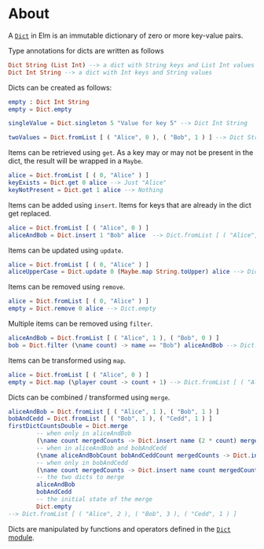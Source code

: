# About

A [`Dict`][dict] in Elm is an immutable dictionary of zero or more key-value pairs.

Type annotations for dicts are written as follows

```elm
Dict String (List Int) --> a dict with String keys and List Int values
Dict Int String --> a dict with Int keys and String values
```

Dicts can be created as follows:

```elm
empty : Dict Int String
empty = Dict.empty

singleValue = Dict.singleton 5 "Value for key 5" --> Dict Int String

twoValues = Dict.fromList [ ( "Alice", 0 ), ( "Bob", 1 ) ] --> Dict String Int
```

Items can be retrieved using `get`.
As a key may or may not be present in the dict, the result will be wrapped in a `Maybe`.

```elm
alice = Dict.fromList [ ( 0, "Alice" ) ]
keyExists = Dict.get 0 alice --> Just "Alice"
keyNotPresent = Dict.get 1 alice --> Nothing
```

Items can be added using `insert`.
Items for keys that are already in the dict get replaced.

```elm
alice = Dict.fromList [ ( "Alice", 0 ) ]
aliceAndBob = Dict.insert 1 "Bob" alice  --> Dict.fromList [ ( "Alice", 0 ), ( "Bob", 1 ) ]
```

Items can be updated using `update`.

```elm
alice = Dict.fromList [ ( 0, "Alice" ) ]
aliceUpperCase = Dict.update 0 (Maybe.map String.toUpper) alice --> Dict.fromList [ ( 0, "ALICE" ) ]
```

Items can be removed using `remove`.

```elm
alice = Dict.fromList [ ( 0, "Alice" ) ]
empty = Dict.remove 0 alice --> Dict.empty
```

Multiple items can be removed using `filter`.

```elm
aliceAndBob = Dict.fromList [ ( "Alice", 1 ), ( "Bob", 0 ) ]
bob = Dict.filter (\name count) -> name == "Bob") aliceAndBob --> Dict.fromList [ ( "Bob", 0 ) ]
```

Items can be transformed using `map`.

```elm
alice = Dict.fromList [ ( "Alice", 0 ) ]
empty = Dict.map (\player count -> count + 1) --> Dict.fromList [ ( "Alice", 1 ) ]
```

Dicts can be combined / transformed using `merge`.

```elm
aliceAndBob = Dict.fromList [ ( "Alice", 1 ), ( "Bob", 1 ) ]
bobAndCedd = Dict.fromList [ ( "Bob", 1 ), ( "Cedd", 1 ) ]
firstDictCountsDouble = Dict.merge
        -- when only in aliceAndBob
        (\name count mergedCounts -> Dict.insert name (2 * count) mergedCounts)
        -- when in aliceAndBob and bobAndCedd
        (\name aliceAndBobCount bobAndCeddCount mergedCounts -> Dict.insert name (2 * aliceAndBobCount + bobAndCeddCount) mergedCounts)
        -- when only in bobAndCedd
        (\name count mergedCounts -> Dict.insert name count mergedCounts)
        -- the two dicts to merge
        aliceAndBob
        bobAndCedd
        -- the initial state of the merge
        Dict.empty
--> Dict.fromList [ ( "Alice", 2 ), ( "Bob", 3 ), ( "Cedd", 1 ) ]
```

Dicts are manipulated by functions and operators defined in the [`Dict` module][dict-module].

[dict]: https://riptutorial.com/elm/example/7088/dictionaries
[dict-module]: https://package.elm-lang.org/packages/elm/core/latest/Dict

